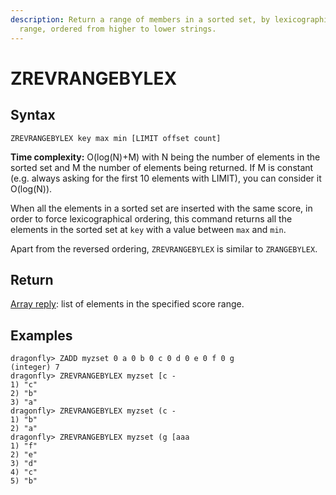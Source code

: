 ```yaml
---
description: Return a range of members in a sorted set, by lexicographical
  range, ordered from higher to lower strings.
---
```


# ZREVRANGEBYLEX

## Syntax

    ZREVRANGEBYLEX key max min [LIMIT offset count]

**Time complexity:** O(log(N)+M) with N being the number of elements in the sorted set and M the number of elements being returned. If M is constant (e.g. always asking for the first 10 elements with LIMIT), you can consider it O(log(N)).

When all the elements in a sorted set are inserted with the same score, in order to force lexicographical ordering, this command returns all the elements in the sorted set at `key` with a value between `max` and `min`.

Apart from the reversed ordering, `ZREVRANGEBYLEX` is similar to `ZRANGEBYLEX`.

## Return

[Array reply](https://redis.io/docs/reference/protocol-spec#resp-arrays): list of elements in the specified score range.

## Examples

```shell
dragonfly> ZADD myzset 0 a 0 b 0 c 0 d 0 e 0 f 0 g
(integer) 7
dragonfly> ZREVRANGEBYLEX myzset [c -
1) "c"
2) "b"
3) "a"
dragonfly> ZREVRANGEBYLEX myzset (c -
1) "b"
2) "a"
dragonfly> ZREVRANGEBYLEX myzset (g [aaa
1) "f"
2) "e"
3) "d"
4) "c"
5) "b"
```
